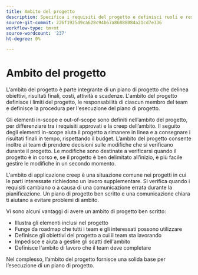 ```yaml
---
title: Ambito del progetto
description: Specifica i requisiti del progetto e definisci ruoli e responsabilità nel piano di progetto.
source-git-commit: 226f1925d9ca628c94b67a86888084a21cd7e336
workflow-type: tm+mt
source-wordcount: '237'
ht-degree: 0%

---
```



# Ambito del progetto

L&#39;ambito del progetto è parte integrante di un piano di progetto che delinea obiettivi, risultati finali, costi, attività e scadenze. L&#39;ambito del progetto definisce i limiti del progetto, le responsabilità di ciascun membro del team e definisce la procedura per l&#39;esecuzione del piano di progetto.

Gli elementi in-scope e out-of-scope sono definiti nell’ambito del progetto, per differenziare tra i requisiti approvati e la creep dell’ambito. Il seguito degli elementi in-scope aiuta il progetto a rimanere in linea e a consegnare i risultati finali in tempo, rispettando il budget. L’ambito del progetto consente inoltre ai team di prendere decisioni sulle modifiche che si verificano durante il progetto. Le modifiche sono destinate a verificarsi quando il progetto è in corso e, se il progetto è ben delimitato all’inizio, è più facile gestire le modifiche in un secondo momento.

L&#39;ambito di applicazione creep è una situazione comune nei progetti in cui le parti interessate richiedono un lavoro supplementare. Si verifica quando i requisiti cambiano o a causa di una comunicazione errata durante la pianificazione. Un piano di progetto ben scritto e una comunicazione chiara ti aiutano a evitare problemi di ambito.

Vi sono alcuni vantaggi di avere un ambito di progetto ben scritto:

- Illustra gli elementi inclusi nel progetto
- Funge da roadmap che tutti i team e gli interessati possono utilizzare
- Definisce gli obiettivi del progetto a cui il team sta lavorando
- Impedisce e aiuta a gestire gli scatti dell&#39;ambito
- Definisce l&#39;ambito di lavoro che il team deve completare

Nel complesso, l’ambito del progetto fornisce una solida base per l’esecuzione di un piano di progetto.
